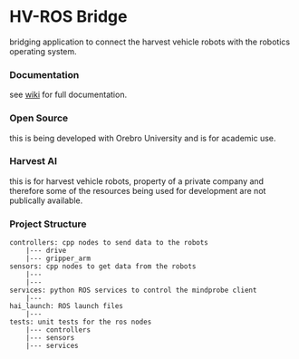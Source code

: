 # HV-ROS Bridge
bridging application to connect the harvest vehicle robots with the robotics operating system.

### Documentation
see [wiki](https://github.com/NickMcSweeney/hv-ros-bridge/wiki) for full documentation.

### Open Source
this is being developed with Orebro University and is for academic use.

### Harvest AI
this is for harvest vehicle robots, property of a private company and therefore some of the resources being used for development are not publically available.

### Project Structure
```
controllers: cpp nodes to send data to the robots
	|--- drive
	|--- gripper_arm
sensors: cpp nodes to get data from the robots
	|--- 
	|---
services: python ROS services to control the mindprobe client
	|---
hai_launch: ROS launch files
	|---
tests: unit tests for the ros nodes
	|--- controllers
	|--- sensors
	|--- services
```
